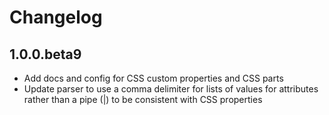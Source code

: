 # Changelog 

## 1.0.0.beta9

- Add docs and config for CSS custom properties and CSS parts
- Update parser to use a comma delimiter for lists of values for attributes rather than a pipe (|) to be consistent with CSS properties